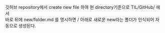 깃허브 repository에서 create new file 하여 현 directory기준으로 TIL/GitHub/ 에서<br>
바로 뒤에 new/folder.md 를 명시하면 / 아래로 새로운 new라는 폴더가 인식되어 자동으로 생성된다.

